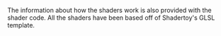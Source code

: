 The information about how the shaders work is also provided with the shader code. All the shaders have been based off of Shadertoy's GLSL template.
